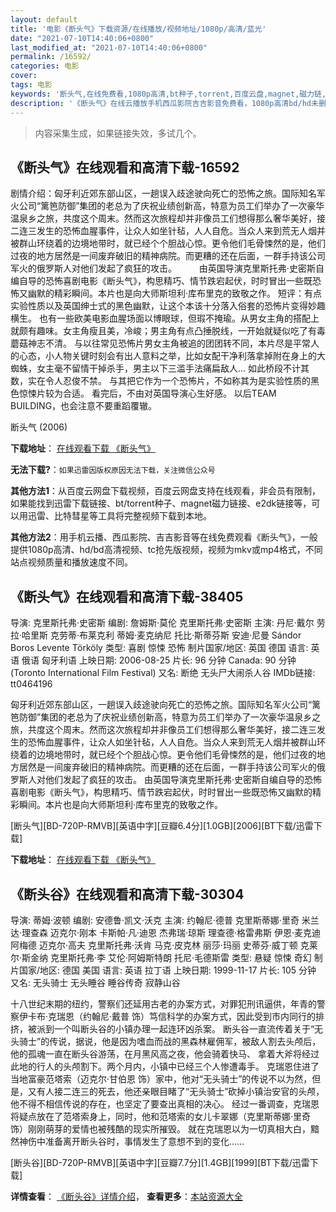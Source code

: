 ```yaml
---
layout: default
title: '电影《断头气》下载资源/在线播放/视频地址/1080p/高清/蓝光'
date: "2021-07-10T14:40:06+0800"
last_modified_at: "2021-07-10T14:40:06+0800"
permalink: /16592/
categories: 电影
cover:
tags: 电影
keywords: '断头气,在线免费看,1080p高清,bt种子,torrent,百度云盘,magnet,磁力链,迅雷下载资源'
description: '《断头气》在线云播放手机西瓜影院吉吉影音免费看，1080p高清bd/hd未删减完整版和tc抢先枪版，mkv/mp4格式，附带bt/torrent种子、magnet/磁力链、百度云盘、网盘资源迅雷下载链接'
---
```


>内容采集生成，如果链接失效，多试几个。


## 《断头气》在线观看和高清下载-16592

剧情介绍：匈牙利近郊东部山区，一趟误入歧途驶向死亡的恐怖之旅。国际知名军火公司“篱笆防御”集团的老总为了庆祝业绩创新高，特意为员工们举办了一次豪华温泉乡之旅，共度这个周末。然而这次旅程却并非像员工们想得那么奢华美好，接二连三发生的恐怖血腥事件，让众人如坐针毡，人人自危。当众人来到荒无人烟并被群山环绕着的边境地带时，就已经个个胆战心惊。更令他们毛骨悚然的是，他们过夜的地方居然是一间废弃破旧的精神病院。而更糟的还在后面，一群手持该公司军火的俄罗斯人对他们发起了疯狂的攻击。  　　由英国导演克里斯托弗·史密斯自编自导的恐怖喜剧电影《断头气》，构思精巧、情节跌宕起伏，时时冒出一些既恐怖又幽默的精彩瞬间。本片也是向大师斯坦利·库布里克的致敬之作。 短评：有点实验性质以及英国绅士式的黑色幽默，让这个本该十分落入俗套的恐怖片变得妙趣横生。 也有一些欧美电影血腥场面以博眼球，但瑕不掩瑜。从男女主角的搭配上就颇有趣味。女主角瘦且美，冷峻；男主角有点凸捶脱线，一开始就疑似吃了有毒蘑菇神志不清。 与以往常见恐怖片男女主角被追的团团转不同，本片尽是平常人的心态，小人物关键时刻会有出人意料之举，比如女配干净利落拿掉附在身上的大蜘蛛，女主毫不留情干掉杀手，男主以下三滥手法痛扁敌人... 如此桥段不计其数，实在令人忍俊不禁。 与其把它作为一个恐怖片，不如称其为是实验性质的黑色惊悚片较为合适。 看完后，不由对英国导演心生好感。 以后TEAM BUILDING，也会注意不要重蹈覆辙。


断头气 (2006)

**下载地址**： [在线观看下载 《断头气》](https://www.btbtdy.me/btdy/dy3974.html) 


**无法下载?**：`如果迅雷因版权原因无法下载，关注微信公众号 `

**其他方法1**：从百度云网盘下载视频，百度云网盘支持在线观看，非会员有限制，如果能找到迅雷下载链接、bt/torrent种子、magnet磁力链接、e2dk链接等，可以用迅雷、比特彗星等工具将完整视频下载到本地。

**其他方法2**：用手机云播、西瓜影院、吉吉影音等在线免费观看《断头气》，一般提供1080p高清、hd/bd高清视频、tc抢先版视频，视频为mkv或mp4格式，不同站点视频质量和播放速度不同。


## 《断头气》在线观看和高清下载-38405

导演: 克里斯托弗·史密斯 编剧: 詹姆斯·莫伦 克里斯托弗·史密斯 主演: 丹尼·戴尔 劳拉·哈里斯 克劳蒂·布莱克利 蒂姆·麦克纳尼 托比·斯蒂芬斯 安迪·尼曼 Sándor Boros Levente Törköly 类型: 喜剧 惊悚 恐怖 制片国家/地区: 英国 德国 语言: 英语 俄语 匈牙利语 上映日期: 2006-08-25 片长: 96 分钟 Canada: 90 分钟(Toronto International Film Festival) 又名: 断绝 无头尸大闹杀人谷 IMDb链接: tt0464196

匈牙利近郊东部山区，一趟误入歧途驶向死亡的恐怖之旅。国际知名军火公司“篱笆防御”集团的老总为了庆祝业绩创新高，特意为员工们举办了一次豪华温泉乡之旅，共度这个周末。然而这次旅程却并非像员工们想得那么奢华美好，接二连三发生的恐怖血腥事件，让众人如坐针毡，人人自危。当众人来到荒无人烟并被群山环绕着的边境地带时，就已经个个胆战心惊。更令他们毛骨悚然的是，他们过夜的地方居然是一间废弃破旧的精神病院。而更糟的还在后面，一群手持该公司军火的俄罗斯人对他们发起了疯狂的攻击。 由英国导演克里斯托弗·史密斯自编自导的恐怖喜剧电影《断头气》，构思精巧、情节跌宕起伏，时时冒出一些既恐怖又幽默的精彩瞬间。本片也是向大师斯坦利·库布里克的致敬之作。


[断头气][BD-720P-RMVB][英语中字][豆瓣6.4分][1.0GB][2006][BT下载/迅雷下载]

**下载地址**： [在线观看下载 《断头气》](https://www.btdx8.com/torrent/severance_2006.html) 


## 《断头谷》在线观看和高清下载-30304

导演: 蒂姆·波顿 编剧: 安德鲁·凯文·沃克 主演: 约翰尼·德普 克里斯蒂娜·里奇 米兰达·理查森 迈克尔·刚本 卡斯帕·凡·迪恩 杰弗瑞·琼斯 理查德·格雷弗斯 伊恩·麦克迪阿梅德 迈克尔·高夫 克里斯托弗·沃肯 马克·皮克林 丽莎·玛丽 史蒂芬·威丁顿 克莱尔·斯金纳 克里斯托弗·李 艾伦·阿姆斯特朗 托尼·毛德斯雷 类型: 悬疑 惊悚 奇幻 制片国家/地区: 德国 美国 语言: 英语 拉丁语 上映日期: 1999-11-17 片长: 105 分钟 又名: 无头骑士 无头睡谷 睡谷传奇 寂静山谷

十八世纪末期的纽约，警察们还延用古老的办案方式，对罪犯刑讯逼供，年青的警察伊卡布·克瑞恩（约翰尼·戴普 饰）笃信科学的办案方式，因此受到市内同行的排挤，被派到一个叫断头谷的小镇办理一起连环凶杀案。 断头谷一直流传着关于“无头骑士”的传说，据说，他是因为嗜血而战的黑森林雇佣军，被敌人割去头颅后，他的孤魂一直在断头谷游荡，在月黑风高之夜，他会骑着快马、 拿着大斧将经过此地的行人的头颅割下。两个月内，小镇中已经三个人惨遭毒手。 克瑞恩住进了当地富豪范塔索（迈克尔·甘伯恩 饰）家中，他对“无头骑士”的传说不以为然，但是，又有人接二连三的死去，他还亲眼目睹了“无头骑士”砍掉小镇治安官的头颅，他不得不相信传说的存在，也坚定了要查出真相的决心。 经过一番调查，克瑞恩将疑点放在了范塔索身上，同时，他和范塔索的女儿卡翠娜（克里斯蒂娜·里奇 饰）刚刚萌芽的爱情也被残酷的现实所摧毁。 就在克瑞恩以为一切真相大白，黯然神伤中准备离开断头谷时，事情发生了意想不到的变化……


[断头谷][BD-720P-RMVB][英语中字][豆瓣7.7分][1.4GB][1999][BT下载/迅雷下载]

**详情查看**： [《断头谷》详情介绍](/movie/30304/)， **查看更多**：[本站资源大全](/movie/t/all/)

